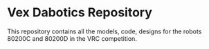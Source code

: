 # Vex Dabotics Repository

This repository contains all the models, code, designs for the robots 80200C and 80200D in the VRC competition.